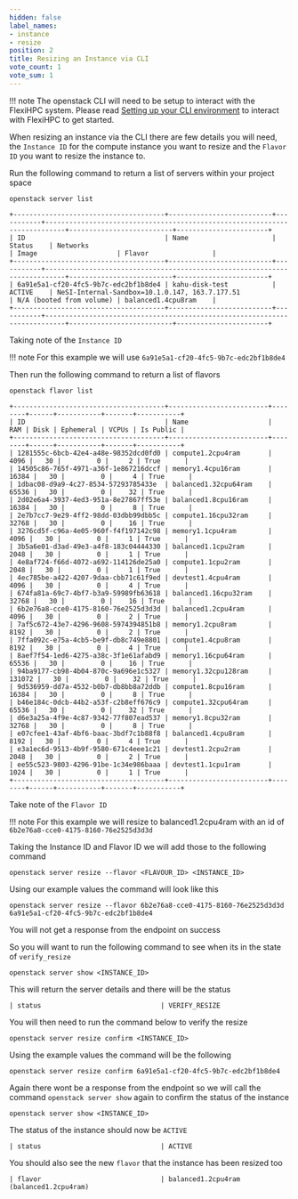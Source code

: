 ```yaml
---
hidden: false
label_names:
- instance
- resize
position: 2
title: Resizing an Instance via CLI
vote_count: 1
vote_sum: 1
---
```


!!! note
    The openstack CLI will need to be setup to interact with the FlexiHPC system. Please read [Setting up your CLI environment](../../set-up-your-CLI-environment/index.md) to interact with FlexiHPC to get started.

When resizing an instance via the CLI there are few details you will need, the `Instance ID` for the compute instance you want to resize and the `Flavor ID` you want to resize the instance to.

Run the following command to return a list of servers within your project space

```
openstack server list
```

``` { .sh .no-copy }
+--------------------------------------+--------------------------+-----------+---------------------------------------------------------------------------+--------------------------+-----------------------+
| ID                                   | Name                     | Status    | Networks                                                                  | Image                    | Flavor                |
+--------------------------------------+--------------------------+-----------+---------------------------------------------------------------------------+--------------------------+-----------------------+
| 6a91e5a1-cf20-4fc5-9b7c-edc2bf1b8de4 | kahu-disk-test           | ACTIVE    | NeSI-Internal-Sandbox=10.1.0.147, 163.7.177.51                            | N/A (booted from volume) | balanced1.4cpu8ram    |
+--------------------------------------+--------------------------+-----------+---------------------------------------------------------------------------+--------------------------+-----------------------+
```

Taking note of the `Instance ID`

!!! note
    For this example we will use `6a91e5a1-cf20-4fc5-9b7c-edc2bf1b8de4`

Then run the following command to return a list of flavors

```
openstack flavor list
```

``` { .sh .no-copy }
+--------------------------------------+-------------------------+--------+------+-----------+-------+-----------+
| ID                                   | Name                    |    RAM | Disk | Ephemeral | VCPUs | Is Public |
+--------------------------------------+-------------------------+--------+------+-----------+-------+-----------+
| 1281555c-6bcb-42e4-a48e-98352dcd0fd0 | compute1.2cpu4ram       |   4096 |   30 |         0 |     2 | True      |
| 14505c86-765f-4971-a36f-1e867216dccf | memory1.4cpu16ram       |  16384 |   30 |         0 |     4 | True      |
| 1dbac08-d9a9-4c27-8534-57293785433e  | balanced1.32cpu64ram    |  65536 |   30 |         0 |    32 | True      |
| 2d02e6a4-3937-4ed3-951a-8e27867ff53e | balanced1.8cpu16ram     |  16384 |   30 |         0 |     8 | True      |
| 2e7b7cc7-9e29-4ff2-98dd-03dbb99dbb5c | compute1.16cpu32ram     |  32768 |   30 |         0 |    16 | True      |
| 3276cd5f-c96a-4e05-960f-f4f197142c98 | memory1.1cpu4ram        |   4096 |   30 |         0 |     1 | True      |
| 3b5a6e01-d3ad-49e3-a4f8-183c04444330 | balanced1.1cpu2ram      |   2048 |   30 |         0 |     1 | True      |
| 4e8af724-f66d-4072-a692-114126de25a0 | compute1.1cpu2ram       |   2048 |   30 |         0 |     1 | True      |
| 4ec785be-a422-4207-9daa-cbb71c61f9ed | devtest1.4cpu4ram       |   4096 |   30 |         0 |     4 | True      |
| 674fa81a-69c7-4bf7-b3a9-59989fb63618 | balanced1.16cpu32ram    |  32768 |   30 |         0 |    16 | True      |
| 6b2e76a8-cce0-4175-8160-76e2525d3d3d | balanced1.2cpu4ram      |   4096 |   30 |         0 |     2 | True      |
| 7af5c672-43e7-4296-9608-5974394851b8 | memory1.2cpu8ram        |   8192 |   30 |         0 |     2 | True      |
| 7ffa092c-e75a-4cb5-be9f-db8c749e8801 | compute1.4cpu8ram       |   8192 |   30 |         0 |     4 | True      |
| 8aef7f54-1ed6-4275-a38c-3f1e61afabd9 | memory1.16cpu64ram      |  65536 |   30 |         0 |    16 | True      |
| 94ba9177-cb98-4b04-870c-9a696e1c5327 | memory1.32cpu128ram     | 131072 |   30 |         0 |    32 | True      |
| 9d536959-dd7a-4532-b0b7-db8bb8a72ddb | compute1.8cpu16ram      |  16384 |   30 |         0 |     8 | True      |
| b46e184c-0dcb-44b2-a53f-c2b8eff676c9 | compute1.32cpu64ram     |  65536 |   30 |         0 |    32 | True      |
| d6e3a25a-4f9e-4c87-9342-77f807ead537 | memory1.8cpu32ram       |  32768 |   30 |         0 |     8 | True      |
| e07cfee1-43af-4bf6-baac-3bdf7c1b88f8 | balanced1.4cpu8ram      |   8192 |   30 |         0 |     4 | True      |
| e3a1ec6d-9513-4b9f-9580-671c4eee1c21 | devtest1.2cpu2ram       |   2048 |   30 |         0 |     2 | True      |
| ee55c523-9803-4296-91be-1c34e986baaa | devtest1.1cpu1ram       |   1024 |   30 |         0 |     1 | True      |
+--------------------------------------+-------------------------+--------+------+-----------+-------+-----------+
```

Take note of the `Flavor ID`

!!! note
    For this example we will resize to balanced1.2cpu4ram with an id of `6b2e76a8-cce0-4175-8160-76e2525d3d3d`

Taking the Instance ID and Flavor ID we will add those to the following command

```
openstack server resize --flavor <FLAVOUR_ID> <INSTANCE_ID>
```

Using our example values the command will look like this

```
openstack server resize --flavor 6b2e76a8-cce0-4175-8160-76e2525d3d3d 6a91e5a1-cf20-4fc5-9b7c-edc2bf1b8de4
```

You will not get a response from the endpoint on success

So you will want to run the following command to see when its in the state of `verify_resize`

```
openstack server show <INSTANCE_ID>
```

This will return the server details and there will be the status

``` { .sh .no-copy }
| status                              | VERIFY_RESIZE
```

You will then need to run the command below to verify the resize

```
openstack server resize confirm <INSTANCE_ID>
```

Using the example values the command will be the following

```
openstack server resize confirm 6a91e5a1-cf20-4fc5-9b7c-edc2bf1b8de4
```

Again there wont be a response from the endpoint so we will call the command `openstack server show` again to confirm the status of the instance

```
openstack server show <INSTANCE_ID>
```

The status of the instance should now be `ACTIVE`

``` { .sh .no-copy }
| status                              | ACTIVE
```

You should also see the new `flavor` that the instance has been resized too

``` { .sh .no-copy }
| flavor                              | balanced1.2cpu4ram (balanced1.2cpu4ram)
```
